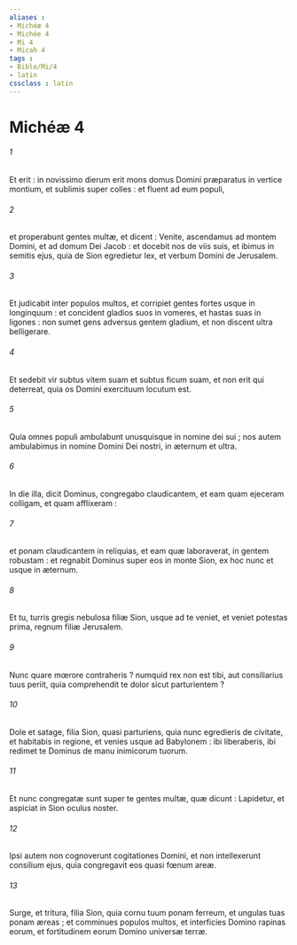 ```yaml
---
aliases : 
- Michéæ 4
- Michée 4
- Mi 4
- Micah 4
tags : 
- Bible/Mi/4
- latin
cssclass : latin
---
```


# Michéæ 4

###### 1
Et erit : in novissimo dierum erit mons domus Domini præparatus in vertice montium, et sublimis super colles : et fluent ad eum populi,
###### 2
et properabunt gentes multæ, et dicent : Venite, ascendamus ad montem Domini, et ad domum Dei Jacob : et docebit nos de viis suis, et ibimus in semitis ejus, quia de Sion egredietur lex, et verbum Domini de Jerusalem.
###### 3
Et judicabit inter populos multos, et corripiet gentes fortes usque in longinquum : et concident gladios suos in vomeres, et hastas suas in ligones : non sumet gens adversus gentem gladium, et non discent ultra belligerare.
###### 4
Et sedebit vir subtus vitem suam et subtus ficum suam, et non erit qui deterreat, quia os Domini exercituum locutum est.
###### 5
Quia omnes populi ambulabunt unusquisque in nomine dei sui ; nos autem ambulabimus in nomine Domini Dei nostri, in æternum et ultra.
###### 6
In die illa, dicit Dominus, congregabo claudicantem, et eam quam ejeceram colligam, et quam afflixeram :
###### 7
et ponam claudicantem in reliquias, et eam quæ laboraverat, in gentem robustam : et regnabit Dominus super eos in monte Sion, ex hoc nunc et usque in æternum.
###### 8
Et tu, turris gregis nebulosa filiæ Sion, usque ad te veniet, et veniet potestas prima, regnum filiæ Jerusalem.
###### 9
Nunc quare mœrore contraheris ? numquid rex non est tibi, aut consiliarius tuus periit, quia comprehendit te dolor sicut parturientem ?
###### 10
Dole et satage, filia Sion, quasi parturiens, quia nunc egredieris de civitate, et habitabis in regione, et venies usque ad Babylonem : ibi liberaberis, ibi redimet te Dominus de manu inimicorum tuorum.
###### 11
Et nunc congregatæ sunt super te gentes multæ, quæ dicunt : Lapidetur, et aspiciat in Sion oculus noster.
###### 12
Ipsi autem non cognoverunt cogitationes Domini, et non intellexerunt consilium ejus, quia congregavit eos quasi fœnum areæ.
###### 13
Surge, et tritura, filia Sion, quia cornu tuum ponam ferreum, et ungulas tuas ponam æreas ; et comminues populos multos, et interficies Domino rapinas eorum, et fortitudinem eorum Domino universæ terræ.
